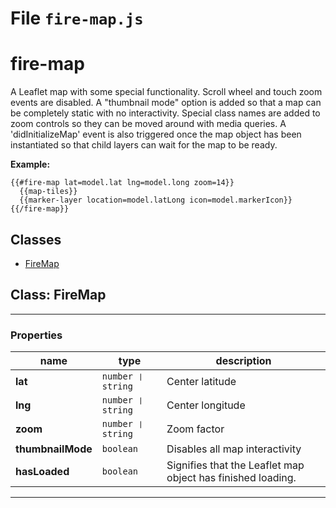 # File `fire-map.js`


fire-map
========

A Leaflet map with some special functionality.
Scroll wheel and touch zoom events are disabled.
A "thumbnail mode" option is added so that a map can be completely static with no interactivity.
Special class names are added to zoom controls so they can be moved around with media queries.
A 'didInitializeMap' event is also triggered once the map object has been instantiated so that child layers can wait for the map to be ready.

**Example:**
```
{{#fire-map lat=model.lat lng=model.long zoom=14}}
  {{map-tiles}}
  {{marker-layer location=model.latLong icon=model.markerIcon}}
{{/fire-map}}
```

## Classes
* [FireMap](#class-FireMap)

## Class: FireMap

***

### Properties

| name | type | description |
|------|------|-------------|
| **lat** | `number ❘ string` | Center latitude |
| **lng** | `number ❘ string` | Center longitude |
| **zoom** | `number ❘ string` | Zoom factor |
| **thumbnailMode** | `boolean` | Disables all map interactivity |
| **hasLoaded** | `boolean` | Signifies that the Leaflet map object has finished loading. |

***



